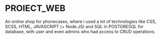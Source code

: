 # PROIECT_WEB
An online shop for phonecases, where i used a lot of technologies like CSS, SCSS, HTML, JAVASCRIPT (+ Node.JS) and SQL in POSTGRESQL for database, with user and even admins who had access to CRUD operations.
